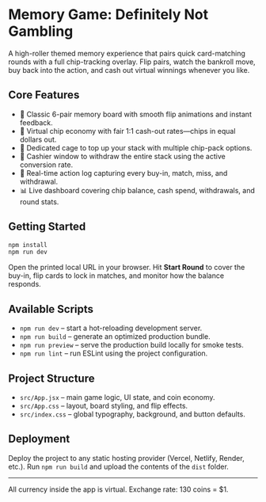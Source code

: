 # Memory Game: Definitely Not Gambling

A high-roller themed memory experience that pairs quick card-matching rounds with a full chip-tracking overlay. Flip pairs, watch the bankroll move, buy back into the action, and cash out virtual winnings whenever you like.

## Core Features

- 🎴 Classic 6-pair memory board with smooth flip animations and instant feedback.
- 💸 Virtual chip economy with fair 1:1 cash-out rates—chips in equal dollars out.
- 🛒 Dedicated cage to top up your stack with multiple chip-pack options.
- 🏦 Cashier window to withdraw the entire stack using the active conversion rate.
- 🧾 Real-time action log capturing every buy-in, match, miss, and withdrawal.
- 📊 Live dashboard covering chip balance, cash spend, withdrawals, and round stats.

## Getting Started

```bash
npm install
npm run dev
```

Open the printed local URL in your browser. Hit **Start Round** to cover the buy-in, flip cards to lock in matches, and monitor how the balance responds.

## Available Scripts

- `npm run dev` – start a hot-reloading development server.
- `npm run build` – generate an optimized production bundle.
- `npm run preview` – serve the production build locally for smoke tests.
- `npm run lint` – run ESLint using the project configuration.

## Project Structure

- `src/App.jsx` – main game logic, UI state, and coin economy.
- `src/App.css` – layout, board styling, and flip effects.
- `src/index.css` – global typography, background, and button defaults.

## Deployment

Deploy the project to any static hosting provider (Vercel, Netlify, Render, etc.). Run `npm run build` and upload the contents of the `dist` folder. 

---

All currency inside the app is virtual. Exchange rate: 130 coins = $1.

